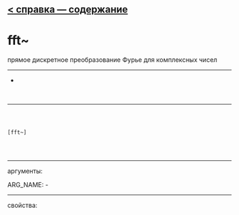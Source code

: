 [< справка — содержание](ceammc_lib.html)
---

# fft~


прямое дискретное преобразование Фурье для комплексных чисел 

---

-
<br>


---


```



[fft~]


            
```

---
аргументы:

ARG_NAME: -<br>

---
свойства:


